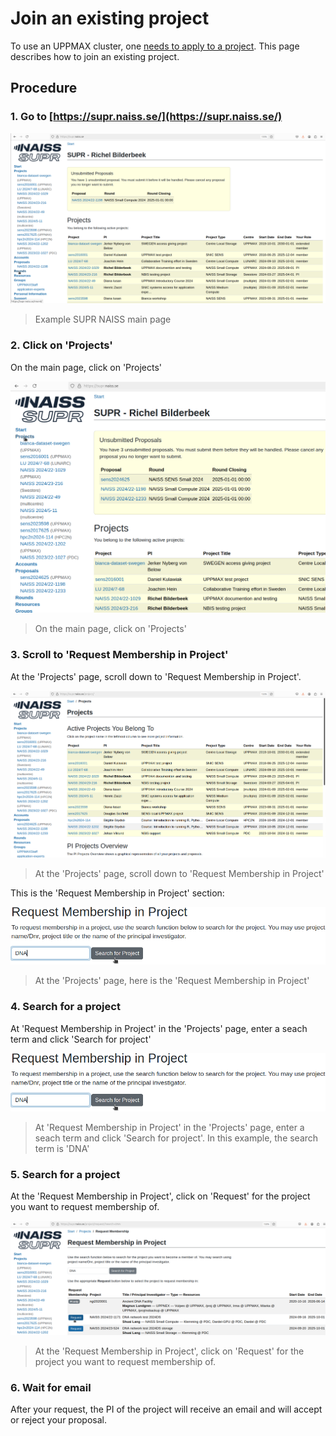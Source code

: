 # Join an existing project

To use an UPPMAX cluster, one [needs to apply to a project](project_apply.md).
This page describes how to join an existing project.

## Procedure

### 1. Go to [https://supr.naiss.se/](https://supr.naiss.se/)

![Example SUPR NAISS main page](./img/supr_naiss_start_click_rounds.png)

> Example SUPR NAISS main page

### 2. Click on 'Projects'

On the main page, click on 'Projects'

![On the main page, click on 'Projects'](./img/supr_naiss_start_click_projects.png)

> On the main page, click on 'Projects'

### 3. Scroll to 'Request Membership in Project'

At the 'Projects' page, scroll down to 'Request Membership in Project'.

![At the 'Projects' page, scroll down to 'Request Membership in Project'](./img/supr_naiss_projects_active_projects_and_request_1.png)

> At the 'Projects' page, scroll down to 'Request Membership in Project'

This is the 'Request Membership in Project' section:

![At the 'Projects' page, here is the 'Request Membership in Project'](./img/supr_naiss_projects_active_projects_and_request_2.png)

> At the 'Projects' page, here is the 'Request Membership in Project'

### 4. Search for a project

At 'Request Membership in Project' in the 'Projects' page, enter a seach term and click 'Search for project'

![At 'Request Membership in Project' in the 'Projects' page, enter a seach term and click 'Search for project'](./img/supr_naiss_projects_active_projects_and_request_2.png)

> At 'Request Membership in Project' in the 'Projects' page, enter a seach term and click 'Search for project'.
> In this example, the search term is 'DNA'

### 5. Search for a project

At the 'Request Membership in Project', click on 'Request' for the project you want to request membership of.

![At the 'Request Membership in Project', click on 'Request' for the project you want to request membership of.](./img/supr_naiss_request_membership_in_project.png)

> At the 'Request Membership in Project', click on 'Request' for the project you want to request membership of.

### 6. Wait for email

After your request, the PI of the project will receive an email
and will accept or reject your proposal.
